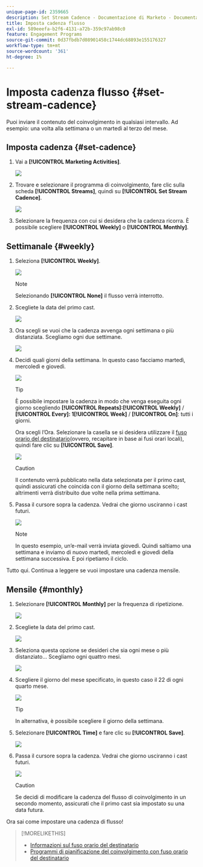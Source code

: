 ```yaml
---
unique-page-id: 2359665
description: Set Stream Cadence - Documentazione di Marketo - Documentazione del prodotto
title: Imposta cadenza flusso
exl-id: 589eeefa-b2f6-4131-a72b-359c97ab98c0
feature: Engagement Programs
source-git-commit: 0d37fbdb7d08901458c1744dc68893e155176327
workflow-type: tm+mt
source-wordcount: '361'
ht-degree: 1%

---
```


# Imposta cadenza flusso {#set-stream-cadence}

Puoi inviare il contenuto del coinvolgimento in qualsiasi intervallo. Ad esempio: una volta alla settimana o un martedì al terzo del mese.

## Imposta cadenza {#set-cadence}

1. Vai a **[!UICONTROL Marketing Activities]**.

   ![](assets/login-marketing-activities.png)

1. Trovare e selezionare il programma di coinvolgimento, fare clic sulla scheda **[!UICONTROL Streams]**, quindi su **[!UICONTROL Set Stream Cadence]**.

   ![](assets/selectstreamcadence.jpg)

1. Selezionare la frequenza con cui si desidera che la cadenza ricorra. È possibile scegliere **[!UICONTROL Weekly]** o **[!UICONTROL Monthly]**.

## Settimanale {#weekly}

1. Seleziona **[!UICONTROL Weekly]**.

   ![](assets/image2017-12-5-14-3a9-3a43.png)

   >[!NOTE]
   >
   >Selezionando **[!UICONTROL None]** il flusso verrà interrotto.

1. Scegliete la data del primo cast.

   ![](assets/image2017-12-5-14-3a10-3a17.png)

1. Ora scegli se vuoi che la cadenza avvenga ogni settimana o più distanziata. Scegliamo ogni due settimane.

   ![](assets/image2017-12-5-14-3a10-3a56.png)

1. Decidi quali giorni della settimana. In questo caso facciamo martedì, mercoledì e giovedì.

   ![](assets/image2017-12-5-14-3a12-3a29.png)

   >[!TIP]
   >
   >È possibile impostare la cadenza in modo che venga eseguita ogni giorno scegliendo **[!UICONTROL Repeats]:[!UICONTROL Weekly]** / **[!UICONTROL Every]: 1[!UICONTROL Week]** / **[!UICONTROL On]**: tutti i giorni.

   Ora scegli l’Ora. Selezionare la casella se si desidera utilizzare il [fuso orario del destinatario](/help/marketo/product-docs/email-marketing/drip-nurturing/engagement-program-streams/set-stream-cadence/schedule-engagement-programs-with-recipient-time-zone.md)(ovvero, recapitare in base ai fusi orari locali), quindi fare clic su **[!UICONTROL Save]**.

   ![](assets/image2017-12-5-14-3a20-3a11.png)

   >[!CAUTION]
   >
   >Il contenuto verrà pubblicato nella data selezionata per il primo cast, quindi assicurati che coincida con il giorno della settimana scelto; altrimenti verrà distribuito due volte nella prima settimana.

1. Passa il cursore sopra la cadenza. Vedrai che giorno usciranno i cast futuri.

   ![](assets/image2017-12-5-14-3a17-3a29.png)

   >[!NOTE]
   >
   >In questo esempio, un’e-mail verrà inviata giovedì. Quindi saltiamo una settimana e inviamo di nuovo martedì, mercoledì e giovedì della settimana successiva. E poi ripetiamo il ciclo.

Tutto qui. Continua a leggere se vuoi impostare una cadenza mensile.

## Mensile {#monthly}

1. Selezionare **[!UICONTROL Monthly]** per la frequenza di ripetizione.

   ![](assets/image2014-9-15-16-3a30-3a15.png)

1. Scegliete la data del primo cast.

   ![](assets/image2014-9-15-16-3a30-3a11.png)

1. Seleziona questa opzione se desideri che sia ogni mese o più distanziato... Scegliamo ogni quattro mesi.

   ![](assets/image2014-9-15-16-3a30-3a7.png)

1. Scegliere il giorno del mese specificato, in questo caso il 22 di ogni quarto mese.

   ![](assets/image2014-9-15-16-3a29-3a51.png)

   >[!TIP]
   >
   >In alternativa, è possibile scegliere il giorno della settimana.

1. Selezionare **[!UICONTROL Time]** e fare clic su **[!UICONTROL Save]**.

   ![](assets/image2014-9-15-16-3a29-3a42.png)

1. Passa il cursore sopra la cadenza. Vedrai che giorno usciranno i cast futuri.

   ![](assets/image2014-9-15-16-3a29-3a38.png)

   >[!CAUTION]
   >
   >Se decidi di modificare la cadenza del flusso di coinvolgimento in un secondo momento, assicurati che il primo cast sia impostato su una data futura.

Ora sai come impostare una cadenza di flusso!

>[!MORELIKETHIS]
>
>* [Informazioni sul fuso orario del destinatario](/help/marketo/product-docs/email-marketing/email-programs/email-program-actions/scheduling-with-recipient-time-zone/understanding-recipient-time-zone.md)
>* [Programmi di pianificazione del coinvolgimento con fuso orario del destinatario](/help/marketo/product-docs/email-marketing/drip-nurturing/engagement-program-streams/set-stream-cadence/schedule-engagement-programs-with-recipient-time-zone.md)
